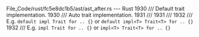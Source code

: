 File_Code/rust/fc5e8dc1b5/ast/ast_after.rs --- Rust
1930     /// Default trait implementation.                                                                                                                   1930     /// Auto trait implementation.
1931     ///                                                                                                                                                 1931     ///
1932     /// E.g. `default impl Trait for .. {}` or `default impl<T> Trait<T> for .. {}`                                                                     1932     /// E.g. `impl Trait for .. {}` or `impl<T> Trait<T> for .. {}`

